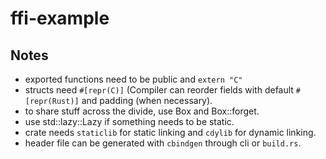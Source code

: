 # ffi-example

## Notes

* exported functions need to be public and `extern "C"`
* structs need `#[repr(C)]` (Compiler can reorder fields with default `#[repr(Rust)]` and padding (when necessary).
* to share stuff across the divide, use Box and Box::forget.
* use std::lazy::Lazy if something needs to be static.
* crate needs `staticlib` for static linking and `cdylib` for dynamic linking.
* header file can be generated with `cbindgen` through cli or `build.rs`.
